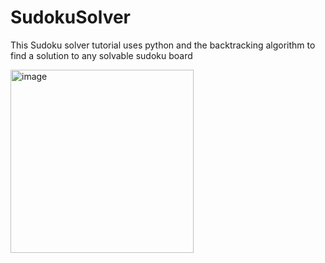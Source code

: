 # SudokuSolver
This Sudoku solver tutorial uses python and the backtracking algorithm to find a solution to any solvable sudoku board

<img width="293" alt="image" src="https://github.com/RamyaPrabakar/SudokuSolver/assets/69510721/f6809527-242a-4c33-823a-1b9c21e79e2f">
